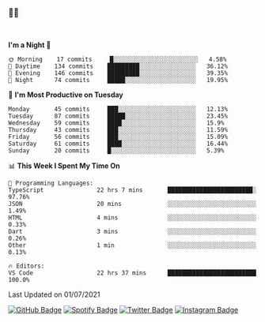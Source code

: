 ### 🤙🍺

<!-- <a href="https://github-readme-stats.vercel.app/api?username=hzak2xx&count_private=true&show_icons=true&theme=dracula">
  <img align="center" src="https://github-readme-stats.vercel.app/api?username=hzak2xx&count_private=true&show_icons=true&theme=dracula" />
</a>
</br> -->
</br>

<!--START_SECTION:waka-->
**I'm a Night 🦉** 

```text
🌞 Morning    17 commits     █░░░░░░░░░░░░░░░░░░░░░░░░   4.58% 
🌆 Daytime    134 commits    █████████░░░░░░░░░░░░░░░░   36.12% 
🌃 Evening    146 commits    █████████░░░░░░░░░░░░░░░░   39.35% 
🌙 Night      74 commits     █████░░░░░░░░░░░░░░░░░░░░   19.95%

```
📅 **I'm Most Productive on Tuesday** 

```text
Monday       45 commits     ███░░░░░░░░░░░░░░░░░░░░░░   12.13% 
Tuesday      87 commits     █████░░░░░░░░░░░░░░░░░░░░   23.45% 
Wednesday    59 commits     ████░░░░░░░░░░░░░░░░░░░░░   15.9% 
Thursday     43 commits     ███░░░░░░░░░░░░░░░░░░░░░░   11.59% 
Friday       56 commits     ███░░░░░░░░░░░░░░░░░░░░░░   15.09% 
Saturday     61 commits     ████░░░░░░░░░░░░░░░░░░░░░   16.44% 
Sunday       20 commits     █░░░░░░░░░░░░░░░░░░░░░░░░   5.39%

```


📊 **This Week I Spent My Time On** 

```text
💬 Programming Languages: 
TypeScript               22 hrs 7 mins       ████████████████████████░   97.76% 
JSON                     20 mins             ░░░░░░░░░░░░░░░░░░░░░░░░░   1.49% 
HTML                     4 mins              ░░░░░░░░░░░░░░░░░░░░░░░░░   0.33% 
Dart                     3 mins              ░░░░░░░░░░░░░░░░░░░░░░░░░   0.26% 
Other                    1 min               ░░░░░░░░░░░░░░░░░░░░░░░░░   0.13%

🔥 Editors: 
VS Code                  22 hrs 37 mins      █████████████████████████   100.0%

```


 Last Updated on 01/07/2021
<!--END_SECTION:waka-->

[![GitHub Badge](https://img.shields.io/badge/GitHub-100000?style=for-the-badge&logo=github&logoColor=white)](https://github.com/hzak2xx)
[![Spotify Badge](https://img.shields.io/badge/Spotify-1ED760?&style=for-the-badge&logo=spotify&logoColor=white)](https://open.spotify.com/user/uf90s6sbbh75a1mt44clkhkvf)
[![Twitter Badge](https://img.shields.io/badge/Twitter-1DA1F2?style=for-the-badge&logo=twitter&logoColor=white)](https://twitter.com/hzak2xx)
[![Instagram Badge](https://img.shields.io/badge/Instagram-E4405F?style=for-the-badge&logo=instagram&logoColor=white)](https://www.instagram.com/hzak2xx/)
